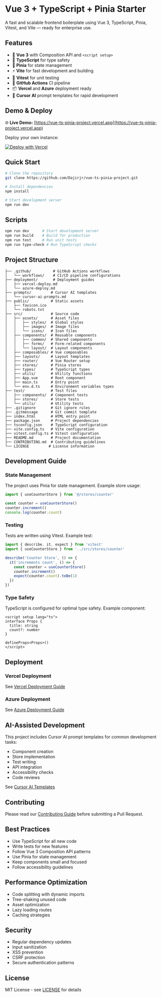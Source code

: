 # Vue 3 + TypeScript + Pinia Starter

A fast and scalable frontend boilerplate using Vue 3, TypeScript, Pinia, Vitest, and Vite — ready for enterprise use.

## Features

- 🚀 **Vue 3** with Composition API and `<script setup>`
- 📝 **TypeScript** for type safety
- 🏪 **Pinia** for state management
- ⚡ **Vite** for fast development and building
- 🧪 **Vitest** for unit testing
- 🔄 **GitHub Actions** CI pipeline
- 📦 **Vercel** and **Azure** deployment ready
- 🤖 **Cursor AI** prompt templates for rapid development

## Demo & Deploy

🌐 **Live Demo:** [https://vue-ts-pinia-project.vercel.app](https://vue-ts-pinia-project.vercel.app)

Deploy your own instance:

[![Deploy with Vercel](https://vercel.com/button)](https://vercel.com/new/clone?repository-url=https://github.com/Dajirjr/vue-ts-pinia-project)

## Quick Start

```bash
# Clone the repository
git clone https://github.com/Dajirjr/vue-ts-pinia-project.git

# Install dependencies
npm install

# Start development server
npm run dev
```

## Scripts

```bash
npm run dev      # Start development server
npm run build    # Build for production
npm run test     # Run unit tests
npm run type-check # Run TypeScript checks
```

## Project Structure

```
├── .github/          # GitHub Actions workflows
│   └── workflows/    # CI/CD pipeline configurations
├── deployment/       # Deployment guides
│   ├── vercel-deploy.md
│   └── azure-deploy.md
├── prompts/         # Cursor AI templates
│   └── cursor-ai-prompts.md
├── public/          # Static assets
│   ├── favicon.ico
│   └── robots.txt
├── src/             # Source code
│   ├── assets/      # Asset files
│   │   ├── styles/  # Global styles
│   │   ├── images/  # Image files
│   │   └── icons/   # Icon files
│   ├── components/  # Reusable components
│   │   ├── common/  # Shared components
│   │   ├── forms/   # Form-related components
│   │   └── layout/  # Layout components
│   ├── composables/ # Vue composables
│   ├── layouts/     # Layout templates
│   ├── router/      # Vue Router setup
│   ├── stores/      # Pinia stores
│   ├── types/       # TypeScript types
│   ├── utils/       # Utility functions
│   ├── App.vue      # Root component
│   ├── main.ts      # Entry point
│   └── env.d.ts     # Environment variables types
├── test/            # Test files
│   ├── components/  # Component tests
│   ├── stores/      # Store tests
│   └── utils/       # Utility tests
├── .gitignore       # Git ignore rules
├── .gitmessage      # Git commit template
├── index.html       # HTML entry point
├── package.json     # Project dependencies
├── tsconfig.json    # TypeScript configuration
├── vite.config.ts   # Vite configuration
├── vitest.config.ts # Vitest configuration
├── README.md        # Project documentation
├── CONTRIBUTING.md  # Contributing guidelines
└── LICENSE         # License information
```

## Development Guide

### State Management

The project uses Pinia for state management. Example store usage:

```typescript
import { useCounterStore } from '@/stores/counter'

const counter = useCounterStore()
counter.increment()
console.log(counter.count)
```

### Testing

Tests are written using Vitest. Example test:

```typescript
import { describe, it, expect } from 'vitest'
import { useCounterStore } from '../src/stores/counter'

describe('Counter Store', () => {
  it('increments count', () => {
    const counter = useCounterStore()
    counter.increment()
    expect(counter.count).toBe(1)
  })
})
```

### Type Safety

TypeScript is configured for optimal type safety. Example component:

```vue
<script setup lang="ts">
interface Props {
  title: string
  count?: number
}

defineProps<Props>()
</script>
```

## Deployment

### Vercel Deployment

See [Vercel Deployment Guide](deployment/vercel-deploy.md)

### Azure Deployment

See [Azure Deployment Guide](deployment/azure-deploy.md)

## AI-Assisted Development

This project includes Cursor AI prompt templates for common development tasks:

- Component creation
- Store implementation
- Test writing
- API integration
- Accessibility checks
- Code reviews

See [Cursor AI Templates](prompts/cursor-ai-prompts.md)

## Contributing

Please read our [Contributing Guide](CONTRIBUTING.md) before submitting a Pull Request.

## Best Practices

- Use TypeScript for all new code
- Write tests for new features
- Follow Vue 3 Composition API patterns
- Use Pinia for state management
- Keep components small and focused
- Follow accessibility guidelines

## Performance Optimization

- Code splitting with dynamic imports
- Tree-shaking unused code
- Asset optimization
- Lazy loading routes
- Caching strategies

## Security

- Regular dependency updates
- Input sanitization
- XSS prevention
- CSRF protection
- Secure authentication patterns

## License

MIT License - see [LICENSE](LICENSE) for details